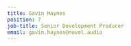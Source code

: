 ```yaml
---
title: Gavin Haynes
position: 7
job-title: Senior Development Producer
email: gavin.haynes@novel.audio
---
```


